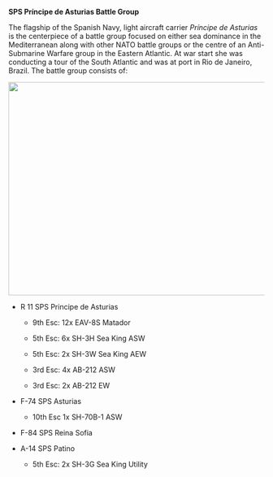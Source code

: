 **SPS Príncipe de Asturias Battle Group**

The flagship of the Spanish Navy, light aircraft carrier *Príncipe de
Asturias* is the centerpiece of a battle group focused on either sea
dominance in the Mediterranean along with other NATO battle groups or
the centre of an Anti-Submarine Warfare group in the Eastern Atlantic.
At war start she was conducting a tour of the South Atlantic and was at
port in Rio de Janeiro, Brazil. The battle group consists of:

<img src="/assets\images\nato\es\navy\sps\media\image1.jpeg" style="width:6.5in;height:4.37292in" />

-   R 11 SPS Principe de Asturias

    -   9th Esc: 12x EAV-8S Matador

    -   5th Esc: 6x SH-3H Sea King ASW

    -   5th Esc: 2x SH-3W Sea King AEW

    -   3rd Esc: 4x AB-212 ASW

    -   3rd Esc: 2x AB-212 EW

-   F-74 SPS Asturias

    -   10th Esc 1x SH-70B-1 ASW

-   F-84 SPS Reina Sofia

-   A-14 SPS Patino

    -   5th Esc: 2x SH-3G Sea King Utility
